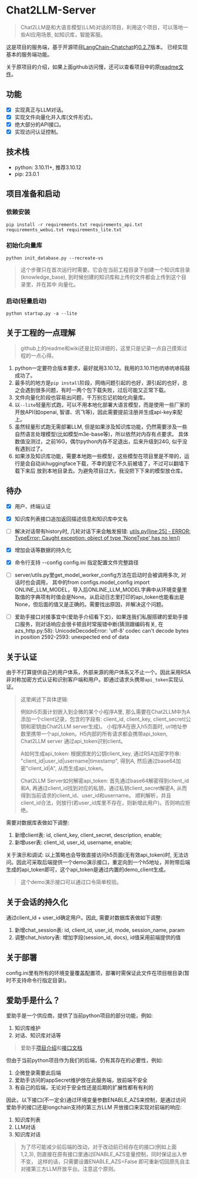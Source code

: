 # Chat2LLM-Server
> Chat2LLM是和大语言模型(LLM)对话的项目，利用这个项目，可以落地一些AI应用场景, 如知识库，智能客服。

这是项目的服务端，基于开源项目[LangChain-Chatchat](https://github.com/chatchat-space/Langchain-Chatchat)的[0.2.7](https://github.com/chatchat-space/Langchain-Chatchat/tree/v0.2.7)版本。
已经实现基本的服务端功能。

关于原项目的介绍，如果上面github访问慢，还可以查看项目中的原[readme文件](./README_origin.md)。

## 功能
- [x] 实现真正与LLM对话。
- [x] 实现文件向量化并入库(文件形式)。
- [x] 绝大部分的API接口。
- [x] 实现访问认证控制。

## 技术栈
- python: 3.10.11+, 推荐3.10.12
- pip: 23.0.1

## 项目准备和启动
### 依赖安装
```shell
pip install -r requirements.txt requirements_api.txt requirements_webui.txt requirements_lite.txt
```

### 初始化向量库
```shell
python init_database.py --recreate-vs
```
> 这个步骤只在首次运行时需要。它会在当前工程目录下创建一个知识库目录(knowledge_base), 到时候创建的知识库和上传的文件都会上传到这个目录里，并在其中
> 向量化。

### 启动(轻量启动)
```shell
python startup.py -a --lite
```

## 关于工程的一点理解
> github上的readme和wiki还是比较详细的，这里只是记录一点自己摸索过程的一点心得。

1. python一定要符合版本要求，最好就用3.10.12。我用的3.10.11也吭哧吭哧捣鼓成功了。
2. 最多坑的地方是`pip install`阶段，网络问题引起的也好，源引起的也好，总之会遇到很多问题，有时一两个包下载失败，过后可能又正常下载。
3. 文件向量化阶段也容易出问题，千万别忘记初始化向量库。
4. 以`--lite`轻量形式跑，可以不用本地化部署大语言模型，而是使用一些厂家的开放API(如openai, 智谱、讯飞等)，因此需要提前注册并生成api-key来配上。
5. 虽然轻量形式跑无需部署LLM, 但是如果涉及知识库功能，仍然需要涉及一些自然语言处理模型(比如模型m3e-base等)，所以依然对内存有点要求。
具体数值没测过，之前16G，偶尔python内存不足退出，后来升级到24G, 似乎没有遇到过了。
6. 如果涉及知识库功能，需要本地跑一些模型，这些模型在项目里是不带的，运行是会自动从huggingface下载，不幸的是它不久前被墙了，不过可以翻墙下载下来后
放到本地目录去。为避免项目过大，我没把下下来的模型放仓库。


## 待办
- [x] 用户、终端认证
- [x] 知识库列表接口追加返回描述信息和知识库中文名
- [ ] 解决对话带有history时, 几轮对话下来会触发报错: [utils.py[line:25] - ERROR: TypeError: Caught exception: object of type 'NoneType' has no len()](https://github.com/chatchat-space/Langchain-Chatchat/issues/2228)
- [x] 增加会话等数据的持久化
- [x] 命令行支持 --config config.ini 指定配置文件完整路径
- [ ] server/utils.py里get_model_worker_config方法在启动时会被调用多次, 对话时也会调用， 其中的from configs.model_config import ONLINE_LLM_MODEL，导入后ONLINE_LLM_MODEL字典中从环境变量里取值的字典项有时值会是None。从启动日志里打印的api_token也能看出是None，但后面的值又是正确的。需要找出原因，并解决这个问题。
- [ ] 爱助手接口对接事宜中(爱助手介绍看下文)，如果连我们私服搭建的爱助手接口服务，则对话响应会很卡顿且时常报错中断(猜测跟编码有关, 在azs_http.py:58): UnicodeDecodeError: 'utf-8' codec can't decode bytes in position 2592-2593: unexpected end of data


## 关于认证
由于不打算提供自己的用户体系，外部来源的用户体系又不止一个。因此采用RSA非对称加密方式认证和识别客户端和用户。即通过请求头携带`api_token`实现认证。

> 这里阐述下具体逻辑:
> 
> 例如h5页面计划嵌入到企微的某个小程序A里, 那么需要在Chat2LLM中为A添加一个client记录，包含的字段有: client_id, client_key, client_secret(公钥和密钥由Chat2LLM server生成)。
> 小程序A在嵌入h5页面时, url地址参数里携带一个api_token。H5内部的所有请求都会携带api_token, Chat2LLM server 通过api_token识别client。
> 
> A如何生成api_token: 根据颁发的公钥client_key, 通过RSA加密字符串: "client_id|user_id|username|timestamp", 得到A, 然后通过base64加密"client_id|A", 从而生成api_token。
> 
> Chat2LLM Server如何解密api_token: 首先通过base64解密得到client_id和A, 再通过client_id找到对应的私钥，通过私钥client_secret解密A, 从而得到当前请求的client_id、user_id和username。
> 顺利解析，并且client_id合法，则放行(若user_id库里不存在，则新增此用户)。否则响应拒绝。

需要对数据库表做如下调整:
1. 新增client表: id, client_key, client_secret, description, enable;
2. 新增user表: client_id, user_id, username, enable;

关于演示和调试: 以上策略也会导致直接访问h5页面(无有效api_token)时, 无法访问。因此可采取后端提供一个demo演示接口，重定向到一个h5地址，并附带后端
生成的api_token即可，这个api_token是通过内置的demo_client生成。
> 这个demo演示接口可以通过口令简单校验。

## 关于会话的持久化
通过client_id + user_id确定用户。因此, 需要对数据库表做如下调整:
1. 新增chat_session表: id, client_id, user_id, mode, session_name, param
2. 调整chat_history表: 增加字段(session_id, docs), id值采用前端提供的值


## 关于部署
config.ini里有所有的环境变量覆盖配置项，部署时需保证此文件在项目根目录(暂时不支持命令行指定目录)。

## 爱助手是什么？
爱助手是一个供应商，提供了当前python项目的部分功能，例如:
1. 知识库维护
2. 对话、知识库对话等
> 爱助手[项目介绍](https://ai.enterpriseai.com.cn/help/)和[接口文档](https://ai.enterpriseai.com.cn/help/zh/api/openApi%E4%BD%BF%E7%94%A8%E8%AF%B4%E6%98%8E.html#%E4%BA%8C%E3%80%81v2)

但由于当前python项目作为我们的后端，仍有其存在的必要性，例如:
1. 企微登录需要此后端
2. 爱助手访问的appSecret维护放在此服务端，放前端不安全
3. 有自己的后端，无论对于安全性还是后期的扩展性都有有利的

因此，以下接口(不一定全)通过环境变量参数ENABLE_AZS来控制，是通过访问爱助手的接口还是longchain支持的第三方LLM 开放接口来实现对前端的响应:
1. 知识库列表
2. LLM对话
3. 知识库对话

> 为了尽可能减少前后端的改动，对于改动前已经存在的接口(例如上面1,2,3), 则直接在原有接口里通过ENABLE_AZS变量控制，同时保证出入参不变，
> 这样的话，只需要设置ENABLE_AZS=False 即可重新切回原先自主对接第三方LLM开放平台。注意这个原则。